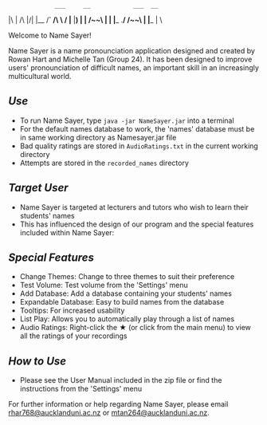 
                 ___     __            ___  __  
|\ |  /\   |\/| |__     /__`  /\  \ / |__  |__) 
| \| /~~\  |  | |___    .__/ /~~\  |  |___ |  \ 
                                                

 Welcome to Name Sayer!

Name Sayer is a name pronounciation application designed and created by Rowan Hart and Michelle Tan (Group 24). It has been designed to improve users' pronounciation of difficult names, an important skill in an increasingly multicultural world.


 *Use*
-------------------
- To run Name Sayer, type `java -jar NameSayer.jar` into a terminal
- For the default names database to work, the 'names' database must be in same working directory as Namesayer.jar file 
- Bad quality ratings are stored in `AudioRatings.txt` in the current working directory
- Attempts are stored in the `recorded_names` directory

 *Target User*
-------------------
- Name Sayer is targeted at lecturers and tutors who wish to learn their students' names
- This has influenced the design of our program and the special features included within Name Sayer:

 *Special Features*
-------------------
- Change Themes:       Change to three themes to suit their preference
- Test Volume:         Test volume from the 'Settings' menu
- Add Database:        Add a database containing your students' names
- Expandable Database: Easy to build names from the database
- Tooltips:            For increased usability
- List Play:           Allows you to automatically play through a list of names
- Audio Ratings:       Right-click the ★ (or click from the main menu) to view all the ratings of your recordings

 *How to Use*
-------------------
- Please see the User Manual included in the zip file or find the instructions from the 'Settings' menu

For further information or help regarding Name Sayer, please email rhar768@aucklanduni.ac.nz or mtan264@aucklanduni.ac.nz.
